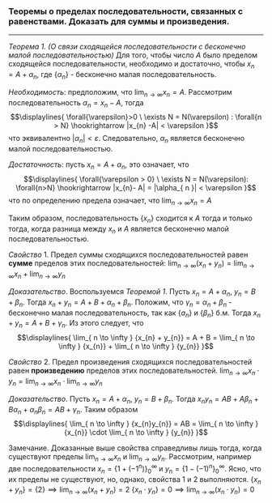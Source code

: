 ### Теоремы о пределах последовательности, связанных с равенствами. Доказать для суммы и произведения.
---
*Теорема 1. (О связи сходящейся последовательности с бесконечно малой последовательностью)*
Для того, чтобы число ${A}$ было пределом сходящейся последовательности, необходимо и достаточно, чтобы ${x_{n} = A+\alpha_{ n }}$, где ${\{ \alpha_{ n } \}}$ - бесконечно малая последовательность.

*Необходимость*: предположим, что ${ \lim_{ n \to \infty } {x_{n}} = A}$. Рассмотрим последовательность ${\alpha_{ n } = x_{n} - A}$, тогда 
$$\displaylines{
\forall{\varepsilon}>0 \ \exists N = N(\varepsilon) : \forall{n > N} \hookrightarrow |x_{n} -A| < \varepsilon
}$$
что эквивалентно ${|\alpha_{ n }| < \varepsilon}$. Следовательно, ${\alpha_{ n }}$ является бесконечно малой последовательностью.

*Достаточность*: пусть ${x_{n} = A + \alpha_{ n }}$, это означает, что 
$$\displaylines{
\forall{\varepsilon > 0} \ \exists N = N(\varepsilon): \forall{n>N} \hookrightarrow |x_{n}- A| = |\alpha_{ n }| < \varepsilon
}$$
что по определению предела означает, что ${\lim_{ n \to \infty } {x_{n}} = A}$

Таким образом, последовательность ${\{ x_{n} \}}$ сходится к ${A}$ тогда и только тогда, когда разница между ${ x_{n} }$ и ${A}$ является бесконечно малой последовательностью.

*Свойство* 1. Предел суммы сходящихся последовательностей равен **сумме** пределов этих последовательностей: ${\lim_{ n \to \infty } {(x_{n} + y_{n})} = \lim_{ n \to \infty } {x_{n}} + \lim_{ n \to \infty } {y_{n}}}$

*Доказательство*. Воспользуемся *Теоремой 1*. Пусть ${x_{n} = A + \alpha_{ n }}$, ${y_{n} = B +\beta_{ n }}$. Тогда ${x_{n} + y_{n} = A+  B + \alpha_{ n } + \beta_{ n }}$. Положим, что ${\gamma_{ n } = \alpha_{ n }+\beta_{ n }}$ - бесконечно малая последовательность, так как ${\{ a_{ n } \} \text{ и } \{ \beta_{ n } \}}$ б.м. Тогда ${x_{n} + y_{n} = A+ B + \gamma_{ n }}$. Из этого следует, что 
$$\displaylines{
\lim_{ n \to \infty } {x_{n} + y_{n}} = A + B = \lim_{ n \to \infty } {x_{n}} + \lim_{ n \to \infty } {y_{n}}
}$$

*Свойство* 2. Предел произведения сходящихся последовательностей равен **произведению** пределов этих последовательностей. ${\lim_{ n \to \infty } {x_{n} \cdot y_{n}} = \lim_{ n \to \infty } {x_{n}} \cdot \lim_{ n \to \infty } {y_{n}}}$

*Доказательство*.  Пусть ${x_{n} = A + \alpha_{ n }}$, ${y_{n} = B +\beta_{ n }}$. Тогда ${x_{n} y_{n} = AB + A\beta_{ n } + B\alpha_{ n }  + \alpha_{ n }\beta_{ n } = AB + \gamma_{ n }}$. Таким образом 
$$\displaylines{
\lim_{ n \to \infty } {x_{n}y_{n}} = AB = \lim_{ n \to \infty } {x_{n}} \cdot  \lim_{ n \to \infty } {y_{n}}
}$$

Замечание. Доказанные выше свойства справедливы лишь тогда, когда существуют пределы ${\lim_{ n \to \infty } {x_{n}}}$ и ${ \lim_{ n \to \infty } {y_{n}}}$.
Рассмотрим, например две последовательности ${x_{n} = \{ 1+(-1^{ n }) \}^{ \infty }_{ 0 }}$ и ${y_{n} = \{ 1-(-1)^{ n } \}^{ \infty }_{ 0 }}$. Ясно, что их пределы не существуют, но, однако, 
свойства 1 и 2 выполняются. 
${\{ x_{n} + y_{n}\} = \{ 2 \} \implies \lim_{ n \to \infty } {(x_{n}+y_{n})} = 2}$
${\{ x_{n} \cdot y_{n} \} = {0} \implies \lim_{ n \to \infty } {(x_{n} \cdot y_{n})} = 0}$
